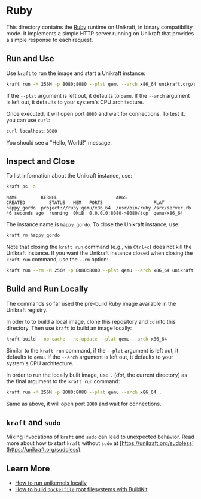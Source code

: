 # Ruby

This directory contains the [Ruby](https://www.ruby-lang.org) runtime on Unikraft, in binary compatibility mode.
It implements a simple HTTP server running on Unikraft that provides a simple response to each request.

## Run and Use

Use `kraft` to run the image and start a Unikraft instance:

```bash
kraft run -M 256M -p 8080:8080 --plat qemu --arch x86_64 unikraft.org/ruby:3.2
```

If the `--plat` argument is left out, it defaults to `qemu`.
If the `--arch` argument is left out, it defaults to your system's CPU architecture.

Once executed, it will open port `8080` and wait for connections.
To test it, you can use `curl`:

```bash
curl localhost:8080
```

You should see a "Hello, World!" message.

## Inspect and Close

To list information about the Unikraft instance, use:

```bash
kraft ps -a
```

```text
NAME         KERNEL                      ARGS                          CREATED         STATUS   MEM   PORTS                   PLAT
happy_gordo  project://ruby:qemu/x86_64  /usr/bin/ruby /src/server.rb  46 seconds ago  running  0MiB  0.0.0.0:8080->8080/tcp  qemu/x86_64
```

The instance name is `happy_gordo`.
To close the Unikraft instance, use:

```bash
kraft rm happy_gordo
```

Note that closing the `kraft run` command (e.g., via `Ctrl+c`) does not kill the Unikraft instance.
If you want the Unikraft instance closed when closing the `kraft run` command, use the `--rm` option:

```bash
kraft run --rm -M 256M -p 8080:8080 --plat qemu --arch x86_64 unikraft.org/ruby:3.2
```

## Build and Run Locally

The commands so far used the pre-build Ruby image available in the Unikraft registry.

In oder to to build a local image, clone this repository and `cd` into this directory.
Then use `kraft` to build an image locally:

```bash
kraft build --no-cache --no-update --plat qemu --arch x86_64
```

Similar to the `kraft run` command, if the `--plat` argument is left out, it defaults to `qemu`.
If the `--arch` argument is left out, it defaults to your system's CPU architecture.

In order to run the locally built image, use `.` (_dot_, the current directory)  as the final argument to the `kraft run` command:

```bash
kraft run -M 256M -p 8080:8080 --plat qemu --arch x86_64 .
```

Same as above, it will open port `8080` and wait for connections.

## `kraft` and `sudo`

Mixing invocations of `kraft` and `sudo` can lead to unexpected behavior.
Read more about how to start `kraft` without `sudo` at [https://unikraft.org/sudoless](https://unikraft.org/sudoless).

## Learn More

- [How to run unikernels locally](https://unikraft.org/docs/cli/running)
- [How to build `Dockerfile` root filesystems with BuildKit](https://unikraft.org/docs/getting-started/integrations/buildkit)
